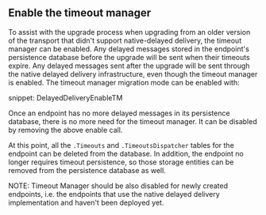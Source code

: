 ## Enable the timeout manager

To assist with the upgrade process when upgrading from an older version of the transport that didn't support native-delayed delivery, the timeout manager can be enabled. Any delayed messages stored in the endpoint's persistence database before the upgrade will be sent when their timeouts expire. Any delayed messages sent after the upgrade will be sent through the native delayed delivery infrastructure, even though the timeout manager is enabled. The timeout manager migration mode can be enabled with:

snippet: DelayedDeliveryEnableTM

Once an endpoint has no more delayed messages in its persistence database, there is no more need for the timeout manager. It can be disabled by removing the above enable call.

At this point, all the `.Timeouts` and `.TimeoutsDispatcher` tables for the endpoint can be deleted from the database. In addition, the endpoint no longer requires timeout persistence, so those storage entities can be removed from the persistence database as well.

NOTE: Timeout Manager should be also disabled for newly created endpoints, i.e. the endpoints that use the native delayed delivery implementation and haven't been deployed yet.
